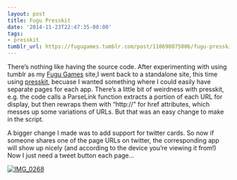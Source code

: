 ```yaml
---
layout: post
title: Fugu Presskit
date: '2014-11-23T22:47:35-08:00'
tags:
- presskit
tumblr_url: https://fugugames.tumblr.com/post/110698075006/fugu-presskit
---
```

There’s nothing like having the source code. After experimenting with using tumblr as my [Fugu Games](http://fugugames.com/) site,I went back to a standalone site, this time using [presskit](http://dopresskit.com/), becuase I wanted something where I could easily have separate pages for each app. There’s a little bit of weirdness with presskit, e.g. the code calls a ParseLink function extracts a portion of each URL for display, but then rewraps them with “http://” for href attributes, which messes up some variations of URLs. But that was an easy change to make in the script.

A bigger change I made was to add support for twitter cards. So now if someone shares one of the page URLs on twitter, the corresponding app will show up nicely (and according to the device you’re viewing it from!) Now I just need a tweet button each page…

[![IMG_0268](http://itshardtofondlepenguins.com/wp-content/uploads/2014/11/IMG_0268.png)](http://itshardtofondlepenguins.com/wp-content/uploads/2014/11/IMG_0268.png)

